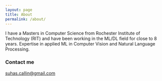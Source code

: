 ```yaml
---
layout: page
title: About
permalink: /about/
---
```


I have a Masters in Computer Science from Rochester Institute of Technology (RIT) and have been working in the ML/DL field for close to 8 years. Expertise in applied ML in Computer Vision and Natural Language Processing.

### Contact me

[suhas.callin@gmail.com](suhas.callin@gmail.com)
